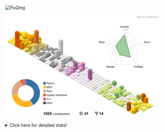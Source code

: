 ![PuQing](https://user-images.githubusercontent.com/27223114/171565019-9a56fae6-b08b-421f-99db-7e830da42371.png)

![](./profile-3d-contrib/profile-season-animate.svg)

<details>
<summary>Click here for detailed stats!</summary>

<!--START_SECTION:waka-->
![Lines of code](https://img.shields.io/badge/From%20Hello%20World%20I%27ve%20Written-1.5%20million%20lines%20of%20code-blue)

**🐱 My GitHub Data** 

> 📦 409.8 kB Used in GitHub's Storage 
 > 
> 🏆 631 Contributions in the Year 2024
 > 
> 🚫 Not Opted to Hire
 > 
> 📜 58 Public Repositories 
 > 
> 🔑 29 Private Repositories 
 > 
**I'm a Night 🦉** 

```text
🌞 Morning                530 commits         ██░░░░░░░░░░░░░░░░░░░░░░░   06.14 % 
🌆 Daytime                3772 commits        ███████████░░░░░░░░░░░░░░   43.73 % 
🌃 Evening                2189 commits        ██████░░░░░░░░░░░░░░░░░░░   25.38 % 
🌙 Night                  2135 commits        ██████░░░░░░░░░░░░░░░░░░░   24.75 % 
```


📊 **This Week I Spent My Time On** 

```text
💬 Programming Languages: 
Python                   15 hrs 7 mins       ████████░░░░░░░░░░░░░░░░░   33.04 % 
Browsing                 14 hrs 37 mins      ████████░░░░░░░░░░░░░░░░░   31.92 % 
Markdown                 3 hrs 29 mins       ██░░░░░░░░░░░░░░░░░░░░░░░   07.62 % 
GitHubing                3 hrs 12 mins       ██░░░░░░░░░░░░░░░░░░░░░░░   07.01 % 
Other                    2 hrs 38 mins       █░░░░░░░░░░░░░░░░░░░░░░░░   05.76 % 

🔥 Editors: 
Chrome                   22 hrs 6 mins       ████████████░░░░░░░░░░░░░   48.28 % 
VS Code                  18 hrs 38 mins      ██████████░░░░░░░░░░░░░░░   40.72 % 
Obsidian                 3 hrs 21 mins       ██░░░░░░░░░░░░░░░░░░░░░░░   07.35 % 
fish                     1 hr 40 mins        █░░░░░░░░░░░░░░░░░░░░░░░░   03.65 % 

💻 Operating System: 
Mac                      27 hrs 9 mins       ███████████████░░░░░░░░░░   59.30 % 
WSL                      12 hrs 48 mins      ███████░░░░░░░░░░░░░░░░░░   27.96 % 
Linux                    5 hrs 50 mins       ███░░░░░░░░░░░░░░░░░░░░░░   12.74 % 
```


<!--END_SECTION:waka-->
</details>
